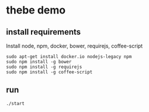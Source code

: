 # thebe demo

## install requirements

Install node, npm, docker, bower, requirejs, coffee-script

```
sudo apt-get install docker.io nodejs-legacy npm
sudo npm install -g bower
sudo npm install -g requirejs
sudo npm install -g coffee-script
```

## run

```
./start
```
